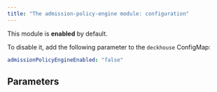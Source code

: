```yaml
---
title: "The admission-policy-engine module: configuration"
---
```


This module is **enabled** by default.

To disable it, add the following parameter to the `deckhouse` ConfigMap:

```yaml
admissionPolicyEngineEnabled: "false"
```

## Parameters

<!-- SCHEMA -->
